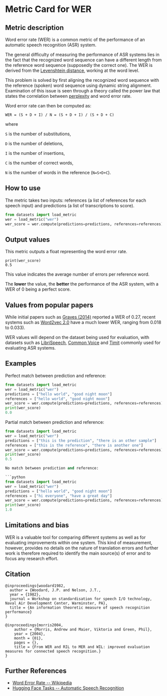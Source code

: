 # Metric Card for WER

## Metric description
Word error rate (WER) is a common metric of the performance of an automatic speech recognition (ASR) system. 

The general difficulty of measuring the performance of ASR systems lies in the fact that the recognized word sequence can have a different length from the reference word sequence (supposedly the correct one). The WER is derived from the [Levenshtein distance](https://en.wikipedia.org/wiki/Levenshtein_distance), working at the word level.

This problem is solved by first aligning the recognized word sequence with the reference (spoken) word sequence using dynamic string alignment. Examination of this issue is seen through a theory called the power law that states the correlation between [perplexity](https://huggingface.co/metrics/perplexity) and word error rate.

Word error rate can then be computed as:

`WER = (S + D + I) / N = (S + D + I) / (S + D + C)`

where

`S` is the number of substitutions,

`D` is the number of deletions,

`I` is the number of insertions,

`C` is the number of correct words,

`N` is the number of words in the reference (`N=S+D+C`).


## How to use 

The metric takes two inputs: references (a list of references for each speech input) and predictions (a list of transcriptions to score).


```python
from datasets import load_metric
wer = load_metric("wer")
wer_score = wer.compute(predictions=predictions, references=references)
```
## Output values

This metric outputs a float representing the word error rate.

```
print(wer_score)
0.5
```

This value indicates the average number of errors per reference word. 

The **lower** the value, the **better** the performance of the ASR system, with a WER of 0 being a perfect score.

## Values from popular papers

While initial papers such as [Graves (2014)](http://proceedings.mlr.press/v32/graves14.pdf) reported a WER of 0.27, recent systems such as [Word2vec 2.0](https://arxiv.org/pdf/2006.11477.pdf) have a much lower WER, ranging from 0.018 to 0.033). 

WER values will depend on the dataset being used for evaluation, with datasets such as [LibriSpeech](https://huggingface.co/datasets/librispeech_asr), [Common Voice](https://huggingface.co/datasets/common_voice) and [Timit](https://huggingface.co/datasets/timit_asr) commonly used for evaluating ASR systems.

## Examples 

Perfect match between prediction and reference:

```python
from datasets import load_metric
wer = load_metric("wer")
predictions = ["hello world", "good night moon"]
references = ["hello world", "good night moon"]
wer_score = wer.compute(predictions=predictions, references=references)
print(wer_score)
0.0
```

Partial match between prediction and reference:

```python
from datasets import load_metric
wer = load_metric("wer")
predictions = ["this is the prediction", "there is an other sample"]
references = ["this is the reference", "there is another one"]
wer_score = wer.compute(predictions=predictions, references=references)
print(wer_score)
0.5

No match between prediction and reference:

```python
from datasets import load_metric
wer = load_metric("wer")
predictions = ["hello world", "good night moon"]
references = ["hi everyone", "have a great day"]
wer_score = wer.compute(predictions=predictions, references=references)
print(wer_score)
1.0
```

## Limitations and bias

WER is a valuable tool for comparing different systems as well as for evaluating improvements within one system. This kind of measurement, however, provides no details on the nature of translation errors and further work is therefore required to identify the main source(s) of error and to focus any research effort. 

## Citation

    @inproceedings{woodard1982,
      author = {Woodard, J.P. and Nelson, J.T.,
      year = {1982},
      journal = Ẅorkshop on standardisation for speech I/O technology, Naval Air Development Center, Warminster, PA},
      title = {An information theoretic measure of speech recognition performance}
    }

    @inproceedings{morris2004,
        author = {Morris, Andrew and Maier, Viktoria and Green, Phil},
        year = {2004},
        month = {01},
        pages = {},
        title = {From WER and RIL to MER and WIL: improved evaluation measures for connected speech recognition.}
    }

## Further References 

- [Word Error Rate -- Wikipedia](https://en.wikipedia.org/wiki/Word_error_rate)
- [Hugging Face Tasks -- Automatic Speech Recognition](https://huggingface.co/tasks/automatic-speech-recognition)
